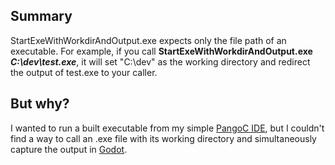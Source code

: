 ## Summary

StartExeWithWorkdirAndOutput.exe expects only the file path of an executable. For example, if you call __StartExeWithWorkdirAndOutput.exe *C:\dev\test.exe*__, it will set "C:\dev" as the working directory and redirect the output of test.exe to your caller.

## But why?

I wanted to run a built executable from my simple [PangoC IDE](https://github.com/Aquachains/PangoC_Editor), but I couldn't find a way to call an .exe file with its working directory and simultaneously capture the output in [Godot](https://github.com/godotengine/godot).
